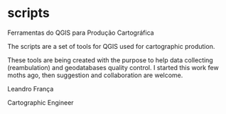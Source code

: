 # scripts
Ferramentas do QGIS para Produção Cartográfica

The scripts are a set of tools for QGIS used for cartographic prodution.

These tools are being created with the purpose to help data collecting (reambulation) and geodatabases quality control.
I started this work few moths ago, then suggestion and collaboration are  welcome.

Leandro França

Cartographic Engineer
